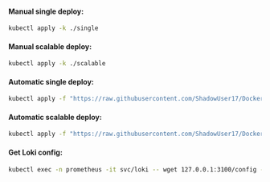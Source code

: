 #### Manual single deploy:
```bash
kubectl apply -k ./single
```

#### Manual scalable deploy:
```bash
kubectl apply -k ./scalable
```

#### Automatic single deploy:
```bash
kubectl apply -f "https://raw.githubusercontent.com/ShadowUser17/DockerTemplates/master/K8S/loki/single/fluxcd-deploy.yml"
```

#### Automatic scalable deploy:
```bash
kubectl apply -f "https://raw.githubusercontent.com/ShadowUser17/DockerTemplates/master/K8S/loki/scalable/fluxcd-deploy.yml"
```

#### Get Loki config:
```bash
kubectl exec -n prometheus -it svc/loki -- wget 127.0.0.1:3100/config -O -
```
